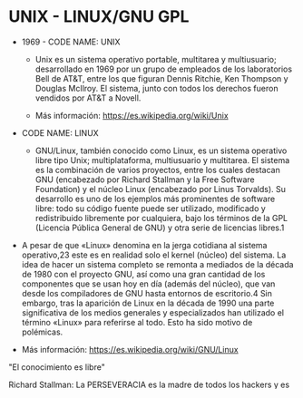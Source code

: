 # UNIX - LINUX/GNU GPL

- 1969 - CODE NAME: UNIX
  * Unix es un sistema operativo portable, multitarea y multiusuario; desarrollado en 1969 por un grupo de empleados de los laboratorios Bell de AT&T, entre los que figuran Dennis Ritchie, Ken Thompson y Douglas McIlroy. El sistema, junto con todos los derechos fueron vendidos por AT&T a Novell.

  * Más información: https://es.wikipedia.org/wiki/Unix

- CODE NAME: LINUX

  * GNU/Linux, también conocido como Linux, es un sistema operativo libre tipo Unix; multiplataforma, multiusuario y multitarea. El sistema es la combinación de varios proyectos, entre los cuales destacan GNU (encabezado por Richard Stallman y la Free Software Foundation) y el núcleo Linux (encabezado por Linus Torvalds). Su desarrollo es uno de los ejemplos más prominentes de software libre: todo su código fuente puede ser utilizado, modificado y redistribuido libremente por cualquiera, bajo los términos de la GPL (Licencia Pública General de GNU) y otra serie de licencias libres.1​

- A pesar de que «Linux» denomina en la jerga cotidiana al sistema operativo,2​3​ este es en realidad solo el kernel (núcleo) del sistema. La idea de hacer un sistema completo se remonta a mediados de la década de 1980 con el proyecto GNU, así como una gran cantidad de los componentes que se usan hoy en día (además del núcleo), que van desde los compiladores de GNU hasta entornos de escritorio.4​ Sin embargo, tras la aparición de Linux en la década de 1990 una parte significativa de los medios generales y especializados han utilizado el término «Linux» para referirse al todo. Esto ha sido motivo de polémicas.

- Más información: https://es.wikipedia.org/wiki/GNU/Linux

"El conocimiento es libre"

Richard Stallman: La PERSEVERACIA es la madre de todos los hackers y es marca la diferencia entre el éxito y el fracaso, donde los demás desisten, el hacker perseverá hasta lograrlo.

Hackers:
---
  * https://es.wikipedia.org/wiki/Richard_Stallman
  * https://es.wikipedia.org/wiki/Eric_S._Raymond
  * https://es.wikipedia.org/wiki/Linus_Torvalds
  * https://es.wikipedia.org/wiki/Jon_Hall
  * https://es.wikipedia.org/wiki/Jon_Hall
 ---

